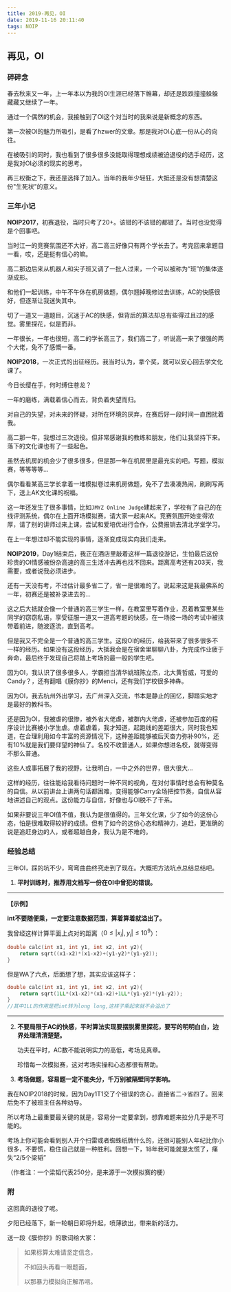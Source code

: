 ```yaml
---
title: 2019-再见，OI
date: 2019-11-16 20:11:40
tags: NOIP
---
```


## 再见，OI

### 碎碎念

春去秋来又一年，上一年本以为我的OI生涯已经落下帷幕，却还是跌跌撞撞躲躲藏藏又继续了一年。

通过一个偶然的机会，我接触到了OI这个对当时的我来说是新概念的东西。

第一次被OI的魅力所吸引，是看了hzwer的文章。那是我对OI心底一份从心的向往。

<!-- more -->

在被吸引的同时，我也看到了很多很多没能取得理想成绩被迫退役的选手经历，这是我对OI必须的现实的思考。

再三权衡之下，我还是选择了加入。当年的我年少轻狂，大抵还是没有想清楚这份"生死状"的意义。

### 三年小记

**NOIP2017**，初赛退役，当时只考了20+。该错的不该错的都错了。当时也没觉得是个回事吧。

当时江一的竞赛氛围还不大好，高二高三好像只有两个学长去了。考完回来拿题目一看，哎，还是挺有信心的嘛。

高二那边后来从机器人和尖子班又调了一批人过来，一个可以被称为“班”的集体逐渐成形。

和他们一起训练，中午不午休在机房做题，偶尔翘掉晚修过去训练，AC的快感很好，但逐渐让我迷失其中。

切了一道又一道题目，沉迷于AC的快感，但背后的算法却总有些得过且过的感觉。雾里探花，似是而非。

一年很长，一年也很短，高二的学长高三了，我们高二了，听说高一来了很强的两个大佬，免不了感慨一番。

**NOIP2018**，一次正式的出征经历。我当时认为，拿个奖，就可以安心回去学文化课了。

今日长缨在手，何时缚住苍龙？

一年的磨练，满载着信心而去，背负着失望而归。

对自己的失望，对未来的怀疑，对所在环境的厌弃，在赛后好一段时间一直困扰着我。

高二那一年，我想过三次退役。但非常感谢我的教练和朋友，他们让我坚持下来。落下的文化课也有了一些起色。

虽然去机房的机会少了很多很多，但是那一年在机房里是最充实的吧。写题，模拟赛，等等等等...

偶尔看看某高三学长拿着一堆模拟卷过来机房做题，免不了去凑凑热闹，刷刷写两下，送上AK文化课的祝福。

这一年还发生了很多事情，比如``JMYZ Online Judge``建起来了，学校有了自己的在线评测系统，偶尔在上面开场模拟赛，请大家一起来AK。竞赛氛围开始变得浓厚，请了别的讲师过来上课，尝试和爱培优进行合作，公费报销去清北学堂学习。

在上一年想过却不能实现的事情，逐渐变成现实向我们走来。

**NOIP2019**，Day1结束后，我正在酒店里敲着这样一篇退役游记，生怕最后这份珍贵的OI情感被纷杂高速的高三生活冲去再也找不回来。距离高考还有203天，我需要，或者说我必须进步。

还有一天没有考，不过估计最多省二了，省一是很难的了。说起来这是我最佛系的一年，初赛还是被补录进去的...

这之后大抵就会像一个普通的高三学生一样，在教室里写着作业，忍着教室里某些同学的窃窃私语，享受征服一道又一道高考题的快感，在一场接一场的考试中被挟带着前进，随波逐流，直到高考。

但是我又不完全是一个普通的高三学生。这段OI的经历，给我带来了很多很多不一样的经历。如果没有这段经历，大抵我会是在宿舍里聊聊八卦，为完成作业疲于奔命，最后终于发现自己将踏上考场的最一般的学生吧。

因为OI，我认识了很多很多人，学霸担当清华姚班陈立杰，北大黄哲威，可爱的Candy？，还有翻唱《膜你抄》的Menci，还有我们学校很多神犇。

因为OI，我去杭州外出学习，去广州深入交流，书本是静止的回忆，脚踏实地才是最好的教科书。

还是因为OI，我被虐的很惨，被外省大佬虐，被群内大佬虐，还被参加百度的程序设计比赛被小学生虐。虐着虐着，我才知道，起跑线的差距很大，同时我也知道，在合理利用如今丰富的资源情况下，这种差距能够被后天奋力弥补90%，还有10%就是我们要仰望的神仙了。名校不收普通人，如果你想进名校，就得变得不那么普通。

这些人或事拓展了我的视野，让我明白，一中之外的世界，很大很大...

这样的经历，往往能给我看待问题时一种不同的视角，在对付事情时总会有种莫名的自信。从以前讲台上讲两句话都困难，变得能够Carry全场把控节奏，自信从容地讲述自己的观点。这份能力与自信，好像也与OI脱不了干系。

如果非要说三年OI值不值，我认为是很值得的。三年文化课，少了如今的这份心态，怕是很难取得较好的成绩。但有了如今的这份心态和精神力，追赶，更准确的说是追赶身边的人，或者超越自身，我认为是不难的。

### 经验总结

三年OI，踩的坑不少，弯弯曲曲终究走到了现在。大概把方法坑点总结总结吧。

1.  **平时训练时，推荐用文档写一份在OI中曾犯的错误。**

---

**【示例】**

**int不要随便乘，一定要注意数据范围，算着算着就溢出了。**

我曾经这样计算平面上点对的距离（$0 \leq |x_i|, y_i| \leq 10^9$）：

```c++
double calc(int x1, int y1, int x2, int y2){
	return sqrt((x1-x2)*(x1-x2)+(y1-y2)*(y1-y2));
}
```

但是WA了六点，后面想了想，其实应该这样子：

```c++
double calc(int x1, int y1, int x2, int y2){
	return sqrt(1LL*(x1-x2)*(x1-x2)+1LL*(y1-y2)*(y1-y2));
}
//其中1LL的作用是把int转为long long,这样子乘起来就不会溢出了
```

---

2.  **不要局限于AC的快感，平时算法实现要摆脱雾里探花，要写的明明白白，边界处理清清楚楚。**

    功夫在平时，AC数不能说明实力的高低，考场见真章。

    珍惜每一次模拟赛，这对考场实操和心态都很有帮助。

3.  **考场做题，容易题一定不能失分，千万别被隔壁同学影响。**

我在NOIP2018的时候，因为Day1T1交了个错误的贪心，直接省二→省四了。回来后免不了被班主任各种劝导。

所以考场上最重要最关键的就是，容易分一定要拿到，想靠难题来拉分几乎是不可能的。

考场上你可能会看到别人开个扫雷或者蜘蛛纸牌什么的，还很可能别人年纪比你小很多，不要慌，稳住自己就是一种胜利。回想一下，18年我可能就是太慌了，痛失“$2/5$个梁韬”

（作者注：一个梁韬代表250分，是来源于一次模拟赛的梗）

### 附

这回真的退役了呢。

夕阳已经落下，新一轮朝日即将升起，喷薄欲出，带来新的活力。

送一段《膜你抄》的歌词给大家：

>   如果标算太难请坚定信念，
>
>   不如回头再看一眼题面，
>
>   以那暴力模拟向正解吊唁。

